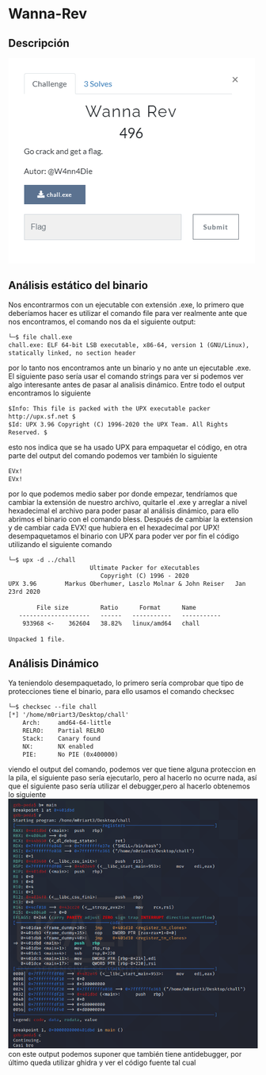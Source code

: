 # Wanna-Rev
## Descripción
![Descripcion](https://github.com/m0riart3/Wanna-Rev/blob/main/Descripcion.PNG)


## Análisis estático del binario

Nos encontrarmos con un ejecutable con extensión .exe, lo primero que deberíamos hacer es utilizar el comando file para ver realmente ante que nos encontramos, el comando nos da el siguiente output:
  ```m0riart3㉿kali)-[~/Desktop]
└─$ file chall.exe 
chall.exe: ELF 64-bit LSB executable, x86-64, version 1 (GNU/Linux), statically linked, no section header
```
por lo tanto nos encontramos ante un binario y no ante un ejecutable .exe. El siguiente paso sería usar el comando strings para ver si podemos ver algo interesante antes de pasar al analisis dinámico. Entre todo el output encontramos lo siguiente
```PROT_EXEC|PROT_WRITE failed.
$Info: This file is packed with the UPX executable packer http://upx.sf.net $
$Id: UPX 3.96 Copyright (C) 1996-2020 the UPX Team. All Rights Reserved. $
```
esto nos indica que se ha usado UPX para empaquetar el código, en otra parte del output del comando podemos ver también lo siguiente
```
EVx!
EVx!
```
por lo que podemos medio saber por donde empezar, tendríamos que cambiar la extensión de nuestro archivo, quitarle el .exe y arreglar a nivel hexadecimal el archivo para poder pasar al análisis dinámico, para ello abrimos el binario con el comando bless. Después de cambiar la extension y de cambiar cada EVX! que hubiera en el hexadecimal por UPX! desempaquetamos el binario con UPX para poder ver por fin el código utilizando el siguiente comando
```(m0riart3㉿kali)-[~/Desktop/upx-3.96-arm64_linux]
└─$ upx -d ../chall
                       Ultimate Packer for eXecutables
                          Copyright (C) 1996 - 2020
UPX 3.96        Markus Oberhumer, Laszlo Molnar & John Reiser   Jan 23rd 2020

        File size         Ratio      Format      Name
   --------------------   ------   -----------   -----------
    933968 <-    362604   38.82%   linux/amd64   chall

Unpacked 1 file.
```
## Análisis Dinámico
Ya teniendolo desempaquetado, lo primero sería comprobar que tipo de protecciones tiene el binario, para ello usamos el comando checksec
```(m0riart3㉿kali)-[~/Desktop]
└─$ checksec --file chall
[*] '/home/m0riart3/Desktop/chall'
    Arch:     amd64-64-little
    RELRO:    Partial RELRO
    Stack:    Canary found
    NX:       NX enabled
    PIE:      No PIE (0x400000)
```
viendo el output del comando, podemos ver que tiene alguna proteccion en la pila, el siguiente paso sería ejecutarlo, pero al hacerlo no ocurre nada, así que el siguiente paso sería utilizar el debugger,pero al hacerlo obtenemos lo siguiente
![gdb](https://github.com/m0riart3/Wanna-Rev/blob/main/gdb.PNG)
con este output podemos suponer que también tiene antidebugger, por último queda utilizar ghidra y ver el código fuente tal cual
